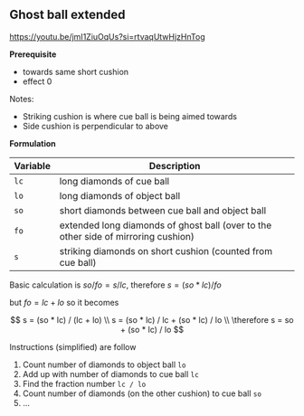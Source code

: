 ## Ghost ball extended
https://youtu.be/jmI1ZiuOqUs?si=rtvaqUtwHjzHnTog

**Prerequisite**
- towards same short cushion
- effect 0

Notes:
- Striking cushion is where cue ball is being aimed towards
- Side cushion is perpendicular to above

**Formulation**

| Variable | Description |
| ----------- | ----------- |
| `lc` | long diamonds of cue ball |
| `lo` | long diamonds of object ball |
| `so` | short diamonds between cue ball and object ball |
| `fo` | extended long diamonds of ghost ball (over to the other side of mirroring cushion) |
| `s` | striking diamonds on short cushion (counted from cue ball) |

Basic calculation is $so / fo = s / lc$, therefore $s = (so * lc) / fo$

but $fo = lc + lo$ so it becomes

$$ 
s = (so * lc) / (lc + lo) \\
s = (so * lc) / lc + (so * lc) / lo \\
\therefore s = so + (so * lc) / lo 
$$

Instructions (simplified) are follow
1. Count number of diamonds to object ball `lo`
2. Add up with number of diamonds to cue ball `lc`
3. Find the fraction number `lc / lo`
4. Count number of diamonds (on the other cushion) to cue ball `so`
5. ...